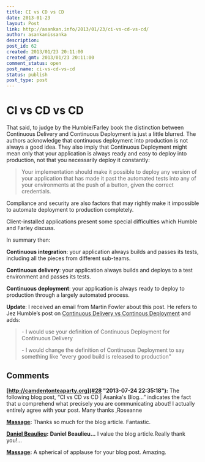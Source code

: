 ```yaml
---
title: CI vs CD vs CD
date: 2013-01-23
layout: Post
link: http://asankan.info/2013/01/23/ci-vs-cd-vs-cd/
author: asankanissanka
description: 
post_id: 62
created: 2013/01/23 20:11:00
created_gmt: 2013/01/23 20:11:00
comment_status: open
post_name: ci-vs-cd-vs-cd
status: publish
post_type: post
---
```


# CI vs CD vs CD

That said, to judge by the Humble/Farley book the distinction between Continuous Delivery and Continuous Deployment is just a little blurred. The authors acknowledge that continuous deployment into production is not always a good idea. They also imply that Continuous Deployment might mean only that your application is always ready and easy to deploy into production, not that you necessarily deploy it constantly:

> Your implementation should make it possible to deploy any version of your application that has made it past the automated tests into any of your environments at the push of a button, given the correct credentials.

Compliance and security are also factors that may rightly make it impossible to automate deployment to production completely.

Client-installed applications present some special difficulties which Humble and Farley discuss.

In summary then:

**Continuous integration**: your application always builds and passes its tests, including all the pieces from different sub-teams.

**Continuous delivery**: your application always builds and deploys to a test environment and passes its tests.

**Continuous deployment**: your application is always ready to deploy to production through a largely automated process.

**Update**: I received an email from Martin Fowler about this post. He refers to Jez Humble’s post on [Continuous Delivery vs Continous Deployment](http://continuousdelivery.com/2010/08/continuous-delivery-vs-continuous-deployment/) and adds:

> \- I would use your definition of Continuous Deployment for Continuous Delivery
> 
> \- I would change the definition of Continuous Deployment to say something like "every good build is released to production"

## Comments

**[http://camdentonteaparty.org](#28 "2013-07-24 22:35:18"):** The following blog post, “CI vs CD vs CD | Asanka's Blog...” indicates the fact that u comprehend what precisely you are communicating about! I actually entirely agree with your post. Many thanks ,Roseanne

**[Massage](#29 "2013-08-07 15:20:47"):** Thanks so much for the blog article. Fantastic.

**[Daniel Beaulieu](#30 "2013-08-10 03:58:25"):** **Daniel Beaulieu...** I value the blog article.Really thank you!...

**[Massage](#31 "2013-08-15 08:21:06"):** A spherical of applause for your blog post. Amazing.

